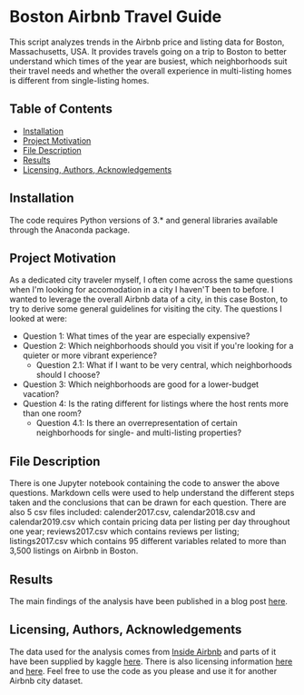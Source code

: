 # Boston Airbnb Travel Guide

This script analyzes trends in the Airbnb price and listing data for Boston, Massachusetts, USA. It provides travels going on a trip to Boston to better understand which times of the year are busiest, which neighborhoods suit their travel needs and whether the overall experience in multi-listing homes is different from single-listing homes.

## Table of Contents
* [Installation](#Installation)
* [Project Motivation](#motivation)
* [File Description](#description)
* [Results](#Results)
* [Licensing, Authors, Acknowledgements](#licensing)

## Installation
The code requires Python versions of 3.* and general libraries available through the Anaconda package.

## Project Motivation <a name="motivation"></a>
As a dedicated city traveler myself, I often come across the same questions when I'm looking for accomodation in a city I haven'T been to before. I wanted to leverage the overall Airbnb data of a city, in this case Boston, to try to derive some general guidelines for visiting the city. The questions I looked at were:

* Question 1: What times of the year are especially expensive?
* Question 2: Which neighborhoods should you visit if you're looking for a quieter or more vibrant experience?
    * Question 2.1: What if I want to be very central, which neighborhoods should I choose?
* Question 3: Which neighborhoods are good for a lower-budget vacation?
* Question 4: Is the rating different for listings where the host rents more than one room?
    * Question 4.1: Is there an overrepresentation of certain neighborhoods for single- and multi-listing properties?

## File Description <a name="description"></a>
There is one Jupyter notebook containing the code to answer the above questions. Markdown cells were used to help understand the different steps taken and the conclusions that can be drawn for each question. There are also 5 csv files included: calender2017.csv, calendar2018.csv and calendar2019.csv which contain pricing data per listing per day throughout one year; reviews2017.csv which contains reviews per listing; listings2017.csv which contains 95 different variables related to more than 3,500 listings on Airbnb in Boston.

## Results
The main findings of the analysis have been published in a blog post [here](https://medium.com/@julia.nikulski/here-is-what-you-need-to-know-about-staying-in-boston-with-airbnb-57e81f5296ae).

## Licensing, Authors, Acknowledgements <a name="licensing"></a>
The data used for the analysis comes from [Inside Airbnb](http://insideairbnb.com/about.html) and parts of it have been supplied by kaggle [here](https://www.kaggle.com/airbnb/boston#reviews.csv). There is also licensing information [here](http://insideairbnb.com/about.html) and [here](https://www.kaggle.com/airbnb/boston#reviews.csv). Feel free to use the code as you please and use it for another Airbnb city dataset.
